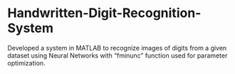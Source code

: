 # Handwritten-Digit-Recognition-System
Developed a system in MATLAB to recognize images of digits from a given dataset using Neural Networks with “fminunc” function used for parameter optimization.
